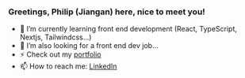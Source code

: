 ### Greetings, Philip (Jiangan) here, nice to meet you!

- 🌱 I’m currently learning front end development (React, TypeScript, Nextjs, Tailwindcss...)
- 🤔 I’m also looking for a front end dev job...
- ⚡ Check out my [portfolio](https://philip-chen.com)
- 📫 How to reach me: [LinkedIn](https://www.linkedin.com/in/philip-chen-jiangan/)

<!--
**Jianganchen/Jianganchen** is a ✨ _special_ ✨ repository because its `README.md` (this file) appears on your GitHub profile.

Here are some ideas to get you started:

- 🔭 I’m currently working on ...
- 🌱 I’m currently learning ...
- 👯 I’m looking to collaborate on ...
- 🤔 I’m looking for help with ...
- 💬 Ask me about ...
- 📫 How to reach me: ...
- 😄 Pronouns: ...
- ⚡ Fun fact: ...
-->

